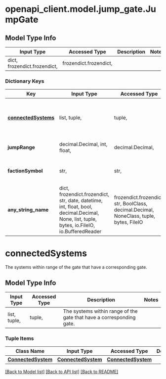 # openapi_client.model.jump_gate.JumpGate

## Model Type Info
Input Type | Accessed Type | Description | Notes
------------ | ------------- | ------------- | -------------
dict, frozendict.frozendict,  | frozendict.frozendict,  |  | 

### Dictionary Keys
Key | Input Type | Accessed Type | Description | Notes
------------ | ------------- | ------------- | ------------- | -------------
**[connectedSystems](#connectedSystems)** | list, tuple,  | tuple,  | The systems within range of the gate that have a corresponding gate. | 
**jumpRange** | decimal.Decimal, int, float,  | decimal.Decimal,  | The maximum jump range of the gate. | 
**factionSymbol** | str,  | str,  | The symbol of the faction that owns the gate. | [optional] 
**any_string_name** | dict, frozendict.frozendict, str, date, datetime, int, float, bool, decimal.Decimal, None, list, tuple, bytes, io.FileIO, io.BufferedReader | frozendict.frozendict, str, BoolClass, decimal.Decimal, NoneClass, tuple, bytes, FileIO | any string name can be used but the value must be the correct type | [optional]

# connectedSystems

The systems within range of the gate that have a corresponding gate.

## Model Type Info
Input Type | Accessed Type | Description | Notes
------------ | ------------- | ------------- | -------------
list, tuple,  | tuple,  | The systems within range of the gate that have a corresponding gate. | 

### Tuple Items
Class Name | Input Type | Accessed Type | Description | Notes
------------- | ------------- | ------------- | ------------- | -------------
[**ConnectedSystem**](ConnectedSystem.md) | [**ConnectedSystem**](ConnectedSystem.md) | [**ConnectedSystem**](ConnectedSystem.md) |  | 

[[Back to Model list]](../../README.md#documentation-for-models) [[Back to API list]](../../README.md#documentation-for-api-endpoints) [[Back to README]](../../README.md)

